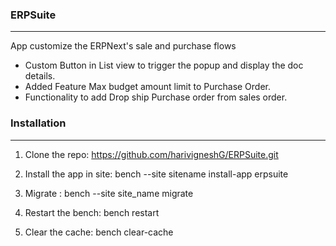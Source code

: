### ERPSuite
<hr/>

App customize the ERPNext's sale and purchase flows


* Custom Button in List view to trigger the popup and display the doc details.
* Added Feature Max budget amount limit to Purchase Order.
* Functionality to add Drop ship Purchase order from sales order.



### Installation
<hr>

1. Clone the repo: https://github.com/harivigneshG/ERPSuite.git

1. Install the app in site: bench --site sitename install-app erpsuite

1. Migrate : bench --site site_name migrate

1. Restart the bench: bench restart

1. Clear the cache: bench clear-cache

